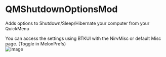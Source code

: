 # QMShutdownOptionsMod
Adds options to Shutdown/Sleep/Hibernate your computer from your QuickMenu
     
You can access the settings using BTKUI with the NirvMisc or default Misc page. (Toggle in MelonPrefs)           
![image](https://user-images.githubusercontent.com/81605232/230750400-2688c9d0-547e-43c6-800d-257adcdf3e16.png)

      
 
